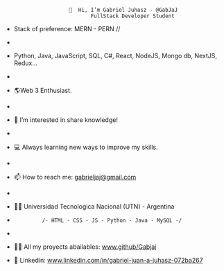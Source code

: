                         👋  Hi, I’m Gabriel Juhasz - @GabJaJ
                                FullStack Developer Student
                         
- Stack of preference: MERN - PERN // 
-
- Python, Java, JavaScript, SQL, C#, React, NodeJS, Mongo db, NextJS, Redux...
-
-  🌎Web 3 Enthusiast.
- 
- 🔎  I’m interested in share knowledge!
- 
- 💻  Always learning new ways to improve my skills. 
- 
- 📫  How to reach me: gabrieljaj@gmail.com
- 
- 👨‍🎓 Universidad Tecnologica Nacional (UTN) - Argentina
-              /- HTML - CSS - JS - Python - Java - MySQL -/
-              
- 👨‍💻 All my proyects abailables: www.github/Gabjaj

- 💬 Linkedin:  www.linkedin.com/in/gabriel-juan-a-juhasz-072ba267

